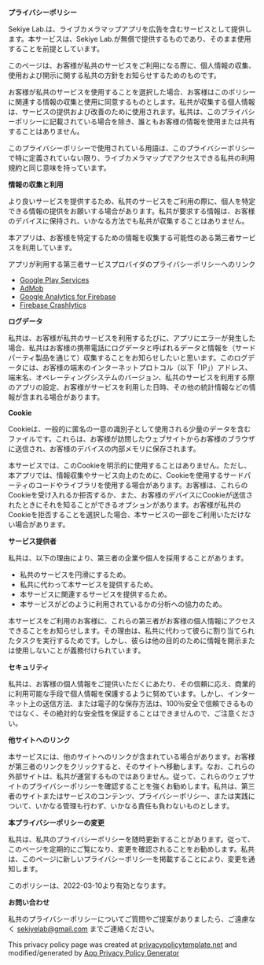 **プライバシーポリシー**

Sekiye Lab.は、ライブカメラマップアプリを広告を含むサービスとして提供します。本サービスは、Sekiye Lab.が無償で提供するものであり、そのまま使用することを前提としています。

このページは、お客様が私共のサービスをご利用になる際に、個人情報の収集、使用および開示に関する私共の方針をお知らせするためのものです。

お客様が私共のサービスを使用することを選択した場合、お客様はこのポリシーに関連する情報の収集と使用に同意するものとします。私共が収集する個人情報は、サービスの提供および改善のために使用されます。私共は、このプライバシーポリシーに記載されている場合を除き、誰ともお客様の情報を使用または共有することはありません。

このプライバシーポリシーで使用されている用語は、このプライバシーポリシーで特に定義されていない限り、ライブカメラマップでアクセスできる私共の利用規約と同じ意味を持っています。

**情報の収集と利用**

より良いサービスを提供するため、私共のサービスをご利用の際に、個人を特定できる情報の提供をお願いする場合があります。私共が要求する情報は、お客様のデバイスに保持され、いかなる方法でも私共が収集することはありません。

本アプリは、お客様を特定するための情報を収集する可能性のある第三者サービスを利用しています。

アプリが利用する第三者サービスプロバイダのプライバシーポリシーへのリンク

*   [Google Play Services](https://www.google.com/policies/privacy/)
*   [AdMob](https://support.google.com/admob/answer/6128543?hl=en)
*   [Google Analytics for Firebase](https://firebase.google.com/policies/analytics)
*   [Firebase Crashlytics](https://firebase.google.com/support/privacy/)

**ログデータ**

私共は、お客様が私共のサービスを利用するたびに、アプリにエラーが発生した場合、私共はお客様の携帯電話にログデータと呼ばれるデータと情報を（サードパーティ製品を通じて）収集することをお知らせしたいと思います。このログデータには、お客様の端末のインターネットプロトコル（以下「IP」）アドレス、端末名、オペレーティングシステムのバージョン、私共のサービスを利用する際のアプリの設定、お客様がサービスを利用した日時、その他の統計情報などの情報が含まれる場合があります。

**Cookie**

Cookieは、一般的に匿名の一意の識別子として使用される少量のデータを含むファイルです。これらは、お客様が訪問したウェブサイトからお客様のブラウザに送信され、お客様のデバイスの内部メモリに保存されます。

本サービスでは、このCookieを明示的に使用することはありません。ただし、本アプリでは、情報収集やサービス向上のために、Cookieを使用するサードパーティのコードやライブラリを使用する場合があります。お客様は、これらのCookieを受け入れるか拒否するか、また、お客様のデバイスにCookieが送信されたときにそれを知ることができるオプションがあります。お客様が私共のCookieを拒否することを選択した場合、本サービスの一部をご利用いただけない場合があります。

**サービス提供者**

私共は、以下の理由により、第三者の企業や個人を採用することがあります。

* 私共のサービスを円滑にするため。
* 私共に代わって本サービスを提供するため。
* 本サービスに関連するサービスを提供するため。
* 本サービスがどのように利用されているかの分析への協力のため。

本サービスをご利用のお客様に、これらの第三者がお客様の個人情報にアクセスできることをお知らせします。その理由は、私共に代わって彼らに割り当てられたタスクを実行するためです。しかし、彼らは他の目的のために情報を開示または使用しないことが義務付けられています。

**セキュリティ**

私共は、お客様の個人情報をご提供いただくにあたり、その信頼に応え、商業的に利用可能な手段で個人情報を保護するように努めています。しかし、インターネット上の送信方法、または電子的な保存方法は、100％安全で信頼できるものではなく、その絶対的な安全性を保証することはできませんので、ご注意ください。

**他サイトへのリンク**

本サービスには、他のサイトへのリンクが含まれている場合があります。お客様が第三者のリンクをクリックすると、そのサイトへ移動します。なお、これらの外部サイトは、私共が運営するものではありません。従って、これらのウェブサイトのプライバシーポリシーを確認することを強くお勧めします。私共は、第三者のサイトまたはサービスのコンテンツ、プライバシーポリシー、または実践について、いかなる管理も行わず、いかなる責任も負わないものとします。

**本プライバシーポリシーの変更**

私共は、私共のプライバシーポリシーを随時更新することがあります。従って、このページを定期的にご覧になり、変更を確認されることをお勧めします。私共は、このページに新しいプライバシーポリシーを掲載することにより、変更を通知します。

このポリシーは、2022-03-10より有効となります。

**お問い合わせ**

私共のプライバシーポリシーについてご質問やご提案がありましたら、ご遠慮なく sekiyelab@gmail.com までご連絡ください。

This privacy policy page was created at [privacypolicytemplate.net](https://privacypolicytemplate.net) and modified/generated by [App Privacy Policy Generator](https://app-privacy-policy-generator.nisrulz.com/)

